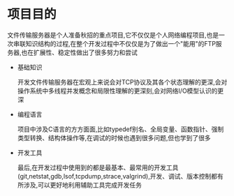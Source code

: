 # 项目目的

   文件传输服务器是个人准备秋招的重点项目,它不仅仅是个人网络编程项目,也是一次串联知识结构的过程,在整个开发过程中不仅仅是为了做出一个"能用"的FTP服务器,也在扩展性、稳定性做出了很多努力和尝试

- 基础知识

    开发文件传输服务器在宏观上来说会对TCP协议及其各个状态理解的更深,会对操作系统中多线程并发概念和局限性理解的更深刻,会对网络I/O模型认识的更深

- 编程语言

    项目中涉及C语言的方方面面,比如typedef别名、全局变量、函数指针、强制类型转换、结构体操作等,在调试的时候也遇到很多问题,但也学到了很多

- 开发工具

    最后,在开发过程中使用到的都是最基本、最常用的开发工具(git,netstat,gdb,lsof,tcpdump,strace,valgrind),开发、调试、版本控制都有所涉及,可以更好地利用辅助工具完成开发任务
